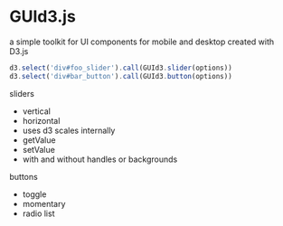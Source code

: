 GUId3.js
========

a simple toolkit for UI components for mobile and desktop created with D3.js

```javascript
d3.select('div#foo_slider').call(GUId3.slider(options))
d3.select('div#bar_button').call(GUId3.button(options))
```

sliders
* vertical
* horizontal
* uses d3 scales internally
* getValue
* setValue
* with and without handles or backgrounds

buttons
* toggle
* momentary
* radio list
